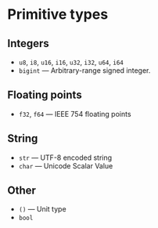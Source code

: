 # Primitive types

## Integers

- `u8`, `i8`, `u16`, `i16`, `u32`, `i32`, `u64`, `i64`
- `bigint` — Arbitrary-range signed integer.

## Floating points

- `f32`, `f64` — IEEE 754 floating points

## String

- `str` — UTF-8 encoded string
- `char` — Unicode Scalar Value

## Other

- `()` — Unit type
- `bool`